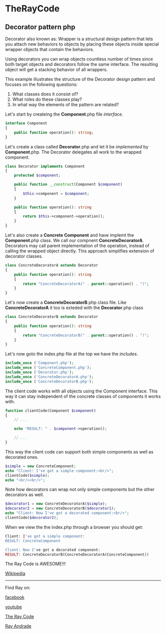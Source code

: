 # TheRayCode
## Decorator pattern php

Decorator also known as: Wrapper is a structural design pattern that lets you attach new behaviors to objects by placing these objects inside special wrapper objects that contain the behaviors.

Using decorators you can wrap objects countless number of times since both target objects and decorators follow the same interface. The resulting object will get a stacking behavior of all wrappers.

This example illustrates the structure of the Decorator design pattern and focuses on the following questions:
<ol>
<li>What classes does it consist of?</li>
<li>What roles do these classes play?</li>
<li>In what way the elements of the pattern are related?</li>
</ol>
 

Let's start by createing the **Component**.php file  *interface*.
```php
interface Component
{
    public function operation(): string;
}
```

Let's create a class called **Decorator**.php and let it be *implemented* by **Component**.php.
The Decorator delegates all work to the wrapped component.
```php
class Decorator implements Component
{
    protected $component;

    public function __construct(Component $component)
    {
        $this->component = $component;
    }

    public function operation(): string
    {
        return $this->component->operation();
    }
}
```

Let's also create a **Concrete Component** and have implemt the **Component**.php class.
We call our compnent **ConcreteDecoratorA**.
Decorators may call parent implementation of the operation, instead of calling the wrapped object directly. 
This approach simplifies extension of decorator classes.
```php
class ConcreteDecoratorA extends Decorator
{
    public function operation(): string
    {
        return "ConcreteDecoratorA(" . parent::operation() . ")";
    }
}
```

Let's now create a **ConcreteDecoratorB**.php class file.
Like **ConcreteDecoratorA** it too is exteded with the **Decorator**.php class
```php
class ConcreteDecoratorB extends Decorator
{
    public function operation(): string
    {
        return "ConcreteDecoratorB(" . parent::operation() . ")";
    }
}
```

Let's now goto the index.php file at the top we have the *includes*.
```php
include_once ('Component.php');
include_once ('ConcreteComponent.php');
include_once ('Decorator.php');
include_once ('ConcreteDecoratorA.php');
include_once ('ConcreteDecoratorB.php');
```

The client code works with all objects using the Component interface. 
This way it can stay independent of the concrete classes of components it works with.
```php
function clientCode(Component $component)
{
    // ...

    echo "RESULT: " . $component->operation();

    // ...
}
```

This way the client code can support both simple components as well as decorated ones.
```php
$simple = new ConcreteComponent;
echo "Client: I've got a simple component:<br/>";
clientCode($simple);
echo "<br/><br/>";
```
 
Note how decorators can wrap not only simple components but the other decorators as well.
 
```php
$decorator1 = new ConcreteDecoratorA($simple);
$decorator2 = new ConcreteDecoratorB($decorator1);
echo "Client: Now I've got a decorated component:<br/>";
clientCode($decorator2);
```
When we view the the index.php through a browser you should get:

```php
Client: I've got a simple component:
RESULT: ConcreteComponent

Client: Now I've got a decorated component:
RESULT: ConcreteDecoratorB(ConcreteDecoratorA(ConcreteComponent))
```
The Ray Code is AWESOME!!! 


[Wikipedia](https://en.wikipedia.org/wiki/Decorator_pattern)

----------------------------------------------------------------------------------------------------

Find Ray on:

[facebook](https://www.facebook.com/TheRayCode/)

[youtube](https://www.youtube.com/user/AndradeRay/)

[The Ray Code](https://www.RayAndrade.com)

[Ray Andrade](https://www.RayAndrade.org)
